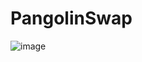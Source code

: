 # PangolinSwap
![image](https://user-images.githubusercontent.com/104538616/194683681-d3db802e-440c-4cd9-b7db-8705d01439cf.png)
